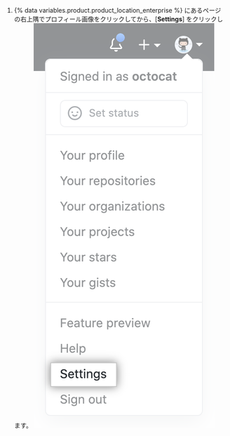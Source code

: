 1. {% data variables.product.product_location_enterprise %} にあるページの右上隅でプロフィール画像をクリックしてから、[**Settings**] をクリックします。 ![ユーザバーの [Settings（設定）] アイコン](/assets/images/help/settings/userbar-account-settings.png)
